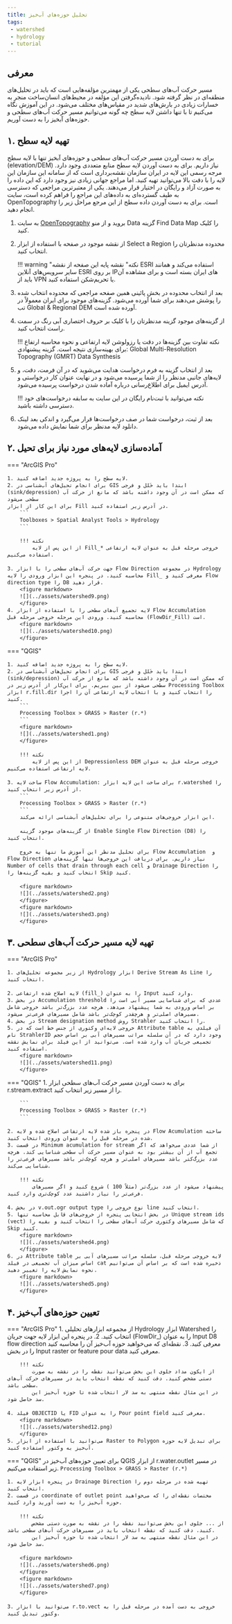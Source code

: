 ```yaml
---
title: تحلیل حوزه‌های آب‌خیز 
tags:
 - watershed
 - hydrology
 - tutorial
---
```


## معرفی
مسیر حرکت آب‌های سطحی یکی از مهمترین مؤلفه‌هایی است که باید در تحلیل‌های منطقه‌ای در نظر گرفته شود. نادیده‌گرفتن این مؤلفه‌ در محیط‌های انسان‌ساخت منجر به خسارات زیادی در بارش‌های شدید در مقیاس‌های مختلف می‌شود. در این آموزش نگاه می‌کنیم تا با تنها داشتن لایه سطح چه گونه می‌توانیم مسیر حرکت آب‌های سطحی و حوزه‌های آبخیز را به دست آوریم.

## ۱. تهیه لایه سطح
برای به دست آوردن مسیر حرکت آب‌های سطحی و حوزه‌های آبخیز تنها با لایه سطح (elevation/DEM) نیاز داریم. برای به دست آوردن لایه سطح منابع متعددی وجود دارد. مرجه رسمی این لایه در ایران سازمان نقشه‌برداری است که از سامانه این سازمان این لایه را با دقت بالا می‌توانید تهیه کنید. اما مراجع جهانی زیادی نیز وجود دارد که این داده را به صورت آزاد و رایگان در اختیار قرار می‌دهند. یکی از معتبرترین مراجعی که دسترسی به طیف گسترده‌ای به داده‌های این مراجع را فراهم کرده است، سایت OpenTopography است. برای به دست آوردن داده سطح از این مرجع مراحل زیر را انجام دهید.

1. به سایت [OpenTopography](https://opentopography.org/) بروید و از منو Data گزینه Find Data Map را کلیک کنید.
2. از نقشه موجود در صفحه با استفاده از ابزار Select a Region محدوده مدنظرتان را انتخاب کنید.

    !!! warning "نکته"
        نقشه پایه این صفحه از نقشه ESRI استفاده می‌کند و همانند سایر سرویس‌های آنلاین ESRI بر روی IPهای ایران بسته است و برای مشاهده آن باید از VPN یا تحریم‌شکن استفاده کنید.

3. بعد از انتخاب محدوده در بخش پائینی همین صفحه مراجعی که محدوده انتخاب شده را پوشش می‌دهند برای شما آورده می‌شود. گزینه‌های موجود برای ایران معمولاً در تب Global & Regional DEM آورده شده است.
4. از گزینه‌های موجود گزینه مدنظرتان را با کلیک بر حروف اختصاری آبی رنگ در سمت راست انتخاب کنید.

    !!! نکته
        تفاوت بین گزینه‌ها در دقت یا رزولوشن لایه ارتفاعی و نحوه محاسبه ارتفاع برای بهینه‌سازی نتیجه است. 
        گزینه پیشنهادی: Global Multi-Resolution Topography (GMRT) Data Synthesis 

5. بعد از انتخاب گزینه به فرم درخواست هدایت می‌شوید که در آن فرمت، دقت، و لایه‌های جانبی مدنظر را از شما پرسیده می‌شود و در نهایت عنوان کار درخواستی و آدرس ایمیل برای اطلاع‌رسانی درباره آماده شدن درخواست پرسیده می‌شود.

    !!! نکته
        می‌توانید با ثبت‌نام رایگان در این سایت به سابقه درخواست‌های خود دسترسی داشته باشید.

6. بعد از ثبت، درخواست شما در صف درخواست‌ها قرار می‌گیرد و اندکی بعد لینک دانلود لایه مدنظر برای شما نمایش داده می‌شود.

## ۲. آماده‌سازی لایه‌های مورد نیاز برای تحیل

=== "ArcGIS Pro"
    
    1. لایه سطح را به پروژه جدید اضافه کنید.
    2. برای انجام تحیل‌های آب‌شناسی در GIS ابتدا باید خَلل و فرجی (sink/depression) که ممکن است در آن وجود داشته باشد که مانع از حرکت آب سطحی می‌شود 
    برای این کار از ابزار Fill در آدرس زیر استفاده کنید.
        ```
        Toolboxes > Spatial Analyst Tools > Hydrology 
        ```

        !!! نکته
            از این‌ پس از لایه Fill_* خروجی مرحله قبل به عنوان لایه ارتفاعی استفاده می‌کنیم.

    3. جهت حرکت آب‌های سطحی را با ابزار Flow Direction در مجموعه Hydrology محاسبه کنید. در پنجره این ابزار ورودی را لایه Fill_ معرفی کنید و Flow direction type را D8 قرار دهید.
        <figure markdown>
        ![](../assets/watershed9.png)
        </figure>
    4. لایه تجمیع آب‌های سطحی را با استفاده از ابزار Flow Accumulation محاسبه کنید. ورودی این مرحله خروجی مرحله قبل (FlowDir_Fill) است. 
        <figure markdown>
        ![](../assets/watershed10.png)
        </figure>



=== "QGIS"

    1. لایه سطح را به پروژه جدید اضافه کنید.
    2. برای انجام تحیل‌های آب‌شناسی در GIS ابتدا باید خَلل و فرجی (sink/depression) که ممکن است در آن وجود داشته باشد که مانع از حرکت آب سطحی می‌شود از بین ببریم. برای این‌کار از آدرس زیر در Processing Toolbox ابزار r.fill.dir را انتخاب کنید و با انتخاب لایه ارتفاعی آن را اجرا کنید.
        ```
        Processing Toolbox > GRASS > Raster (r.*) 
        ```
        <figure markdown>
        ![](../assets/watershed1.png)
        </figure>

        !!! نکته
            از این‌ پس از لایه Depressionless DEM خروجی مرحله قبل به عنوان لایه ارتفاعی استفاده می‌کنیم.

    3. ساخت لایه Flow Accumulation: برای ساخت این لایه ابزار r.watershed را از آدرس زیر انتخاب کنید. 
        ```
        Processing Toolbox > GRASS > Raster (r.*) 
        ```
        این ابزار خروجی‌های متنوعی را برای تحلیل‌های آب‌شناسی ارائه می‌کند.

        از گزینه‌های موجود گزینه Enable Single Flow Direction (D8) را انتخاب کنید. 
 
        برای تحلیل مدنظر این آموزش ما تنها به خروج Flow Accumulation  و Flow Direction نیاز داریم. برای دریافت این خروجی‌ها تنها گزینه‌های  Number of cells that drain through each cell و Drainage Direction را انتخاب کنید و بقیه گزینه‌ها را Skip کنید.

        <figure markdown>
        ![](../assets/watershed2.png)
        </figure>
        <figure markdown>
        ![](../assets/watershed3.png)
        </figure>

## ۳. تهیه لایه مسیر حرکت آب‌های سطحی

=== "ArcGIS Pro"

    1. از زیر مجموعه تحلیل‌های Hydrology ابزار Derive Stream As Line را انتخاب کنید.

    2. لایه اصلاح شده ارتفاعی (fill_) را به عنوان Input وارد کنید.
    3. در بخش Accumulation threshold عددی که برای شناسایی مسیر آبی است را بر اساس ورودی به شما پیشنهاد می‌دهد. هرچه عدد بزرگ‌تر باشد خروجی شامل مسیرهای اصلی‌تر و هرچقدر کوچک‌تر باشد شامل مسیرهای فرعی‌تر می‌شود.
    4. در بخش Stream designation method روش Strahler را انتخاب کنید.
    5. خروجی لایه‌ای وکتوری از جنس خط است که در Attribute table آن فیلدی به نام StrahlerID وجود دارد که در آن سلسله مراتب مسیرهای آبی بر اساس حجم تجمیعی جریان آب وارد شده است. می‌توانید از این فیلد برای نمایش نقشه استفاده کنید.
        <figure markdown>
        ![](../assets/watershed11.png)
        </figure>


=== "QGIS"
    1. برای به دست آوردن مسیر حرکت آب‌های سطحی ابزار r.stream.extract را از مسیر زیر انتخاب کنید.

        ```
        Processing Toolbox > GRASS > Raster (r.*) 
        ```

    2. در پنجره باز شده لایه ارتفاعی اصلاح شده و لایه Flow Acumulation ساخته شده در مرحله قبل را به عنوان ورودی انتخاب کنید. 
    3. در قسمت Minimum acumulation for stream از شما عددی می‌خواهد که اگر تجمع آب از آن بیشتر بود به عنوان مسیر حرکت آب سطحی شناسایی کند. هرچه عدد بزرگ‌کتر باشد مسیرهای اصلی‌تر و هرچه کوچک‌تر باشد مسیرهای فرعی‌تر را شناسایی می‌کند.

        !!! نکته
            پیشنهاد می‌شود از عدد بزرگ‌تر (مثلاً 100 ) شروع کنید و اگر مسیرهای فرعی‌تر را نیاز داشتید عدد کوچک‌تری وارد کنید.

    4. در بخش v.out.ogr output type نوع خروجی را line انتخاب کنید.
    5. در بخش انتخایی پنجره از خروجی‌های قابل محاسبه تنها Unique stream ids (vect) که شامل مسیرهای وکتوری حرکت آب‌های سطحی را انتخاب کنید و بقیه را Skip کنید.
        <figure markdown>
        ![](../assets/watershed4.png)
        </figure>
    6. در Attribute table لایه خروجی مرحله قبل، سلسله مراتب مسیرهای آبی بر اساس میزان آب تجمیعی در فیلد cat ذخیره شده است که بر اساس آن می‌توانیم نحوه نمایش لایه را تغییر دهید.
        <figure markdown>
        ![](../assets/watershed5.png)
        </figure>

## ۴. تعیین حوزه‌های آب‌خیز

=== "ArcGIS Pro"
    1. از مجموعه ابزارهای تحلیلی Hydrology ابزار Watershed را انتخاب کنید.
    2. در پنجره این ابزار لایه جهت جریان (FlowDir_) را به عنوان Input D8 flow direction معرفی کنید.
    3. نقطه‌ای که می‌خواهید حوزه آب‌خیز آن را محاسبه کنید را در بخش Input raster or feature pour data معرفی کنید. 

        !!! نکته
            از ایکون مداد جلوی این بخش می‌توانید نقطه را در نقشه به صورت دستی مشخص کنید. دقت کنید که نقطه انتخاب باید در مسیرهای حرکت آب‌های سطحی باشد.
            در این مثال نقطه منتهی به سد لار انتخاب شده تا حوزه آب‌خیز این سد حاصل شود.

    4. فیلد OBJECTID یا FID را به عنوان Pour point field معرفی کنید.
        <figure markdown>
        ![](../assets/watershed12.png)
        </figure>
    5. می‌توانید با استفاده از ابزار Raster to Polygon برای تبدیل لایه حوزه آب‌خیز به وکتور استفاده کنید.

=== "QGIS"
    برای تعیین حوزه‌های آب‌خیز در QGIS از ابزار r.water.outlet در مسیر زیر استفاده می‌کنیم.
        ```
        Processing Toolbox > GRASS > Raster (r.*) 
        ```

    1. در پنجره ابزار لایه Drainage Direction تهیه شده در مرحله دوم را انتخاب کنید.
    2. در قسمت coordinate of outlet point مختصات نقطه‌ای را که می‌خواهید حوزه آب‌خیز را به دست آورید وارد کنید. 

        !!! نکته
            از ... جلوی این بخش می‌توانید نقطه را در نقشه به صورت دستی مشخص کنید. دقت کنید که نقطه انتخاب باید در مسیرهای حرکت آب‌های سطحی باشد.
            در این مثال نقطه منتهی به سد لار انتخاب شده تا حوزه آب‌خیز این سد حاصل شود.
        
        <figure markdown>
        ![](../assets/watershed6.png)
        </figure>
        <figure markdown>
        ![](../assets/watershed7.png)
        </figure>

    3. می‌توانید با ابزار r.to.vect خروجی به دست آمده در مرحله قبل را به وکتور تبدیل کنید.